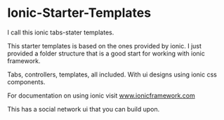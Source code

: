 # Ionic-Starter-Templates
I call this ionic tabs-stater templates.

This starter templates is based on the ones provided by ionic. I just provided a folder structure that is a good start for working with ionic framework.

Tabs, controllers, templates, all included. With ui designs using ionic css components.

For documentation on using ionic visit www.ionicframework.com

This has a social network ui that you can build upon.
